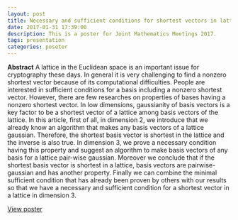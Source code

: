 ```yaml
---
layout: post
title: Necessary and sufficient conditions for shortest vectors in lattices of low dimension.
date: 2017-01-31 17:39:00
description: This is a poster for Joint Mathematics Meetings 2017.
tags: presentation
categories: poseter 
---
```


**Abstract**
A lattice in the Euclidean space is an important issue for cryptography these days. In general it is very challenging to find a nonzero shortest vector because of its computational difficulties. People are interested in sufficient conditions for a basis including a nonzero shortest vector. However, there are few researches on properties of bases having a nonzero shortest vector. In low dimensions, gaussianity of basis vectors is a key factor to be a shortest vector of a lattice among basis vectors of the lattice. In this article, first of all, in dimension 2, we introduce that we already know an algorithm that makes any basis vectors of a lattice gaussian. Therefore, the shortest basis vector is shortest in the lattice and the inverse is also true. In dimension 3, we prove a necessary condition having this property and suggest an algorithm to make basis vectors of any basis for a lattice pair-wise gaussian. Moreover we conclude that if the shortest basis vector is shortest in a lattice, basis vectors are pairwise-gaussian and has another property. Finally we can combine the minimal sufficient condition that has already been proven by others with our results so that we have a necessary and sufficient condition for a shortest vector in a lattice in dimension 3.



[View poster](/assets/pdf/jmm_2017-poster.pdf) 

